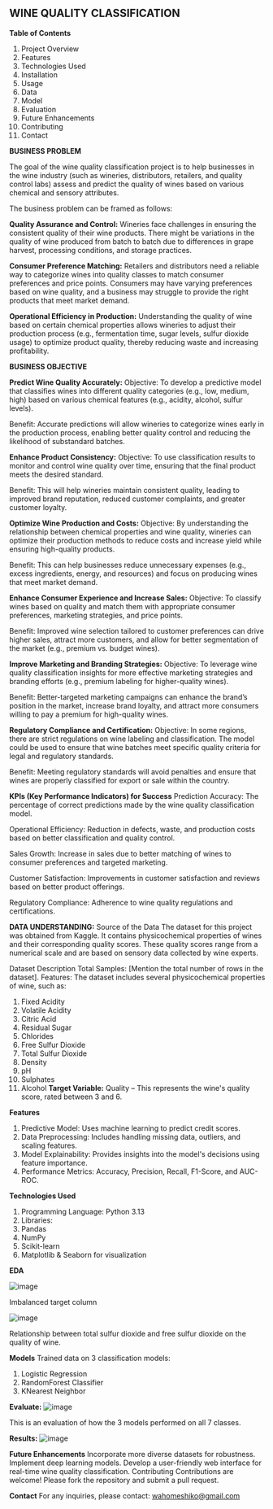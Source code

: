 ## **WINE QUALITY CLASSIFICATION**

**Table of Contents**
1. Project Overview
2. Features
3. Technologies Used
4. Installation
5. Usage
6. Data
7. Model
8. Evaluation
9. Future Enhancements
10. Contributing
11. Contact

**BUSINESS PROBLEM**

The goal of the wine quality classification project is to help businesses in the wine industry (such as wineries, distributors, retailers, and quality control labs) assess and predict the quality of wines based on various chemical and sensory attributes.

The business problem can be framed as follows:

**Quality Assurance and Control:** Wineries face challenges in ensuring the consistent quality of their wine products. There might be variations in the quality of wine produced from batch to batch due to differences in grape harvest, processing conditions, and storage practices.

**Consumer Preference Matching:** Retailers and distributors need a reliable way to categorize wines into quality classes to match consumer preferences and price points. Consumers may have varying preferences based on wine quality, and a business may struggle to provide the right products that meet market demand.

**Operational Efficiency in Production:** Understanding the quality of wine based on certain chemical properties allows wineries to adjust their production process (e.g., fermentation time, sugar levels, sulfur dioxide usage) to optimize product quality, thereby reducing waste and increasing profitability.

**BUSINESS OBJECTIVE**

**Predict Wine Quality Accurately:**
Objective: To develop a predictive model that classifies wines into different quality categories (e.g., low, medium, high) based on various chemical features (e.g., acidity, alcohol, sulfur levels).

Benefit: Accurate predictions will allow wineries to categorize wines early in the production process, enabling better quality control and reducing the likelihood of substandard batches.

**Enhance Product Consistency:**
Objective: To use classification results to monitor and control wine quality over time, ensuring that the final product meets the desired standard.

Benefit: This will help wineries maintain consistent quality, leading to improved brand reputation, reduced customer complaints, and greater customer loyalty.

**Optimize Wine Production and Costs:**
Objective: By understanding the relationship between chemical properties and wine quality, wineries can optimize their production methods to reduce costs and increase yield while ensuring high-quality products.

Benefit: This can help businesses reduce unnecessary expenses (e.g., excess ingredients, energy, and resources) and focus on producing wines that meet market demand.

**Enhance Consumer Experience and Increase Sales:**
Objective: To classify wines based on quality and match them with appropriate consumer preferences, marketing strategies, and price points.

Benefit: Improved wine selection tailored to customer preferences can drive higher sales, attract more customers, and allow for better segmentation of the market (e.g., premium vs. budget wines).

**Improve Marketing and Branding Strategies:**
Objective: To leverage wine quality classification insights for more effective marketing strategies and branding efforts (e.g., premium labeling for higher-quality wines).

Benefit: Better-targeted marketing campaigns can enhance the brand’s position in the market, increase brand loyalty, and attract more consumers willing to pay a premium for high-quality wines.

**Regulatory Compliance and Certification:**
Objective: In some regions, there are strict regulations on wine labeling and classification. The model could be used to ensure that wine batches meet specific quality criteria for legal and regulatory standards.

Benefit: Meeting regulatory standards will avoid penalties and ensure that wines are properly classified for export or sale within the country.

**KPIs (Key Performance Indicators) for Success**
Prediction Accuracy: The percentage of correct predictions made by the wine quality classification model.

Operational Efficiency: Reduction in defects, waste, and production costs based on better classification and quality control.

Sales Growth: Increase in sales due to better matching of wines to consumer preferences and targeted marketing.

Customer Satisfaction: Improvements in customer satisfaction and reviews based on better product offerings.

Regulatory Compliance: Adherence to wine quality regulations and certifications.

**DATA UNDERSTANDING:**
Source of the Data The dataset for this project was obtained from Kaggle. It contains physicochemical properties of wines and their corresponding quality scores. These quality scores range from a numerical scale and are based on sensory data collected by wine experts.

Dataset Description Total Samples: [Mention the total number of rows in the dataset]. Features: The dataset includes several physicochemical properties of wine, such as:

1. Fixed Acidity
2. Volatile Acidity
3. Citric Acid
4. Residual Sugar
5. Chlorides
6. Free Sulfur Dioxide
7. Total Sulfur Dioxide
8. Density
9. pH
10. Sulphates
11. Alcohol
**Target Variable:** Quality – This represents the wine's quality score, rated between 3 and 6.

**Features**
1. Predictive Model: Uses machine learning to predict credit scores.
2. Data Preprocessing: Includes handling missing data, outliers, and scaling features.
3. Model Explainability: Provides insights into the model's decisions using feature importance.
4. Performance Metrics: Accuracy, Precision, Recall, F1-Score, and AUC-ROC.

**Technologies Used**
1. Programming Language: Python 3.13
2. Libraries:
3. Pandas
4. NumPy
5. Scikit-learn
6. Matplotlib & Seaborn for visualization

**EDA**

![image](https://github.com/user-attachments/assets/252e1a52-5e8c-4d32-983a-f4758833e439)

Imbalanced target column

![image](https://github.com/user-attachments/assets/fad36869-b038-4140-b6b1-4443c0df89cf)

Relationship between total sulfur dioxide and free sulfur dioxide on the quality of wine.

**Models**
Trained data on 3 classification models:
1. Logistic Regression
2. RandomForest Classifier
3. KNearest Neighbor

**Evaluate:**
![image](https://github.com/user-attachments/assets/914cdc62-90f6-4ca6-ab12-e6694a573419)

This is an evaluation of how the 3 models performed on all 7 classes.

**Results:**
![image](https://github.com/user-attachments/assets/68cd8507-2877-4f04-a20b-8d292162d9c0)

**Future Enhancements**
Incorporate more diverse datasets for robustness. Implement deep learning models. Develop a user-friendly web interface for real-time wine quality classification. Contributing Contributions are welcome! Please fork the repository and submit a pull request.

**Contact**
For any inquiries, please contact: wahomeshiko@gmail.com



